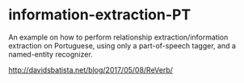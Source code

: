 # information-extraction-PT

An example on how to perform relationship extraction/information extraction on Portuguese, using only a part-of-speech tagger, and a named-entity recognizer.

http://davidsbatista.net/blog/2017/05/08/ReVerb/
